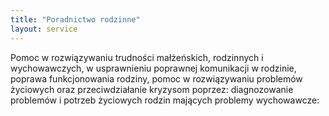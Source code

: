 ```yaml
---
title: "Poradnictwo rodzinne"
layout: service
---
```


Pomoc w rozwiązywaniu trudności małżeńskich, rodzinnych i wychowawczych, w usprawnieniu poprawnej komunikacji w rodzinie, poprawa funkcjonowania rodziny, pomoc w rozwiązywaniu problemów życiowych oraz przeciwdziałanie kryzysom poprzez: diagnozowanie problemów i potrzeb życiowych rodzin mających problemy wychowawcze:
